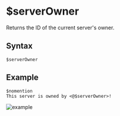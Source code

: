 # $serverOwner
Returns the ID of the current server's owner.

## Syntax
```
$serverOwner
```

## Example
```
$nomention
This server is owned by <@$serverOwner>!
```
![example](https://user-images.githubusercontent.com/111157596/231845947-2e4cd2e5-9003-4f67-bb5e-f9dab36eda0b.png)

